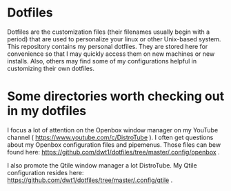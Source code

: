 # Dotfiles
Dotfiles are the customization files (their filenames usually begin with a period) that are used to personalize your linux or other Unix-based system.  This repository contains my personal dotfiles.  They are stored here for convenience so that I may quickly access them on new machines or new installs.  Also, others may find some of my configurations helpful in customizing their own dotfiles.  

# Some directories worth checking out in my dotfiles
I focus a lot of attention on the Openbox window manager on my YouTube channel ( https://www.youtube.com/c/DistroTube ).  I often get questions about my Openbox configuration files and pipemenus.  Those files can bew found here: https://github.com/dwt1/dotfiles/tree/master/.config/openbox .

I also promote the Qtile window manager a lot DistroTube.  My Qtile configuration resides here: https://github.com/dwt1/dotfiles/tree/master/.config/qtile .

